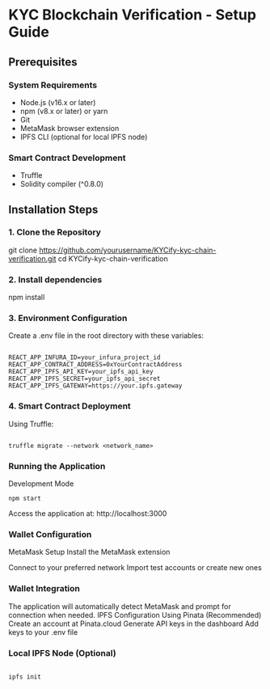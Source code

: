 # KYC Blockchain Verification - Setup Guide

## Prerequisites

### System Requirements
- Node.js (v16.x or later)
- npm (v8.x or later) or yarn
- Git
- MetaMask browser extension
- IPFS CLI (optional for local IPFS node)

### Smart Contract Development
- Truffle
- Solidity compiler (^0.8.0)

## Installation Steps

### 1. Clone the Repository

git clone https://github.com/yourusername/KYCify-kyc-chain-verification.git
cd KYCify-kyc-chain-verification

### 2. Install dependencies

npm install
### 3. Environment Configuration
Create a .env file in the root directory with these variables:

```env

REACT_APP_INFURA_ID=your_infura_project_id
REACT_APP_CONTRACT_ADDRESS=0xYourContractAddress
REACT_APP_IPFS_API_KEY=your_ipfs_api_key
REACT_APP_IPFS_SECRET=your_ipfs_api_secret
REACT_APP_IPFS_GATEWAY=https://your.ipfs.gateway
```
### 4. Smart Contract Deployment
Using Truffle:
```env

truffle migrate --network <network_name>
```

### Running the Application
Development Mode
```env
npm start
```
Access the application at: http://localhost:3000

### Wallet Configuration
MetaMask Setup
Install the MetaMask extension

Connect to your preferred network 
Import test accounts or create new ones

### Wallet Integration
The application will automatically detect MetaMask and prompt for connection when needed.
IPFS Configuration
Using Pinata (Recommended)
Create an account at Pinata.cloud
Generate API keys in the dashboard
Add keys to your .env file

### Local IPFS Node (Optional)
```env

ipfs init
```




